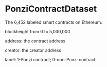 # PonziContractDataset
The 6,452 labeled smart contracts on Ethereum.

blockheight from 0 to 5,000,000


address: the contract address

creator: the creator address

label: 1-Ponzi contract; 0-non-Ponzi contract
